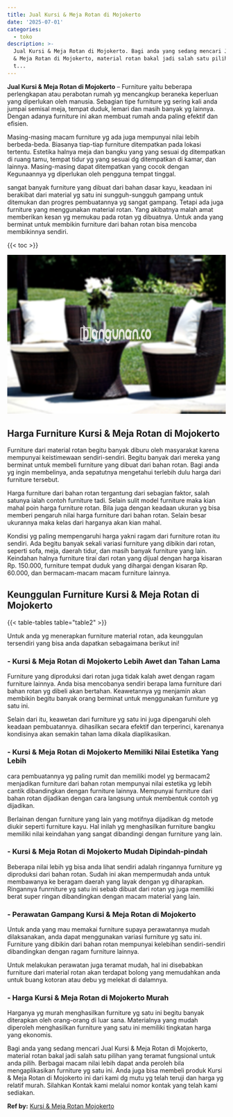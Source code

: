 ```yaml
---
title: Jual Kursi & Meja Rotan di Mojokerto
date: '2025-07-01'
categories:
  - toko
description: >-
  Jual Kursi & Meja Rotan di Mojokerto. Bagi anda yang sedang mencari Jual Kursi
  & Meja Rotan di Mojokerto, material rotan bakal jadi salah satu pilihan yang
  t...
---
```


**Jual Kursi & Meja Rotan di Mojokerto** – Furniture yaitu beberapa perlengkapan atau perabotan rumah yg mencangkup beraneka keperluan yang diperlukan oleh manusia. Sebagian tipe furniture yg sering kali anda jumpai semisal meja, tempat duduk, lemari dan masih banyak yg lainnya. Dengan adanya furniture ini akan membuat rumah anda paling efektif dan efisien.

Masing-masing macam furniture yg ada juga mempunyai nilai lebih berbeda-beda. Biasanya tiap-tiap furniture ditempatkan pada lokasi tertentu. Estetika halnya meja dan bangku yang yang sesuai dg ditempatkan di ruang tamu, tempat tidur yg yang sesuai dg ditempatkan di kamar, dan lainnya. Masing-masing dapat ditempatkan yang cocok dengan Kegunaannya yg diperlukan oleh pengguna tempat tinggal.

sangat banyak furniture yang dibuat dari bahan dasar kayu, keadaan ini berakibat dari material yg satu ini sungguh-sungguh gampang untuk ditemukan dan progres pembuatannya yg sangat gampang. Tetapi ada juga furniture yang menggunakan material rotan. Yang akibatnya malah amat memberikan kesan yg memukau pada rotan yg dibuatnya. Untuk anda yang berminat untuk membikin furniture dari bahan rotan bisa mencoba membikinnya sendiri.

{{< toc >}}

![Jual Kursi & Meja Rotan di Mojokerto](/images/kursi-meja-rotan-murah41.png)

## Harga Furniture Kursi & Meja Rotan di Mojokerto

Furniture dari material rotan begitu banyak diburu oleh masyarakat karena mempunyai keistimewaan sendiri-sendiri. Begitu banyak dari mereka yang berminat untuk membeli furniture yang dibuat dari bahan rotan. Bagi anda yg ingin membelinya, anda sepatutnya mengetahui terlebih dulu harga dari furniture tersebut.

Harga furniture dari bahan rotan tergantung dari sebagian faktor, salah satunya ialah contoh furniture tadi. Selain sulit model furniture maka kian mahal poin harga furniture rotan. Bila juga dengan keadaan ukuran yg bisa memberi pengaruh nilai harga furniture dari bahan rotan. Selain besar ukurannya maka kelas dari harganya akan kian mahal.

Kondisi yg paling mempengaruhi harga yakni ragam dari furniture rotan itu sendiri. Ada begitu banyak sekali variasi furniture yang dibikin dari rotan, seperti sofa, meja, daerah tidur, dan masih banyak furniture yang lain. Keindahan halnya furniture tirai dari rotan yang dijual dengan harga kisaran Rp. 150.000, furniture tempat duduk yang dihargai dengan kisaran Rp. 60.000, dan bermacam-macam macam furniture lainnya.

## Keunggulan Furniture Kursi & Meja Rotan di Mojokerto

{{< table-tables table="table2" >}}

Untuk anda yg menerapkan furniture material rotan, ada keunggulan tersendiri yang bisa anda dapatkan sebagaimana berikut ini!

### \- Kursi & Meja Rotan di Mojokerto Lebih Awet dan Tahan Lama

Furniture yang diproduksi dari rotan juga tidak kalah awet dengan ragam furniture lainnya. Anda bisa mencobanya sendiri berapa lama furniture dari bahan rotan yg dibeli akan bertahan. Keawetannya yg menjamin akan membikin begitu banyak orang berminat untuk menggunakan furniture yg satu ini.

Selain dari itu, keawetan dari furniture yg satu ini juga dipengaruhi oleh keadaan pembuatannya. dihasilkan secara efektif dan terperinci, karenanya kondisinya akan semakin tahan lama dikala diaplikasikan.

### \- Kursi & Meja Rotan di Mojokerto Memiliki Nilai Estetika Yang Lebih

cara pembuatannya yg paling rumit dan memiliki model yg bermacam2 menjadikan furniture dari bahan rotan mempunyai nilai estetika yg lebih cantik dibandingkan dengan furniture lainnya. Mempunyai furniture dari bahan rotan dijadikan dengan cara langsung untuk membentuk contoh yg dijadikan.

Berlainan dengan furniture yang lain yang motifnya dijadikan dg metode diukir seperti furniture kayu. Hal inilah yg menghasilkan furniture bangku memiliki nilai keindahan yang sangat dibandingi dengan furniture yang lain.

### \- Kursi & Meja Rotan di Mojokerto Mudah Dipindah-pindah

Beberapa nilai lebih yg bisa anda lihat sendiri adalah ringannya furniture yg diproduksi dari bahan rotan. Sudah ini akan mempermudah anda untuk membawanya ke beragam daerah yang layak dengan yg diharapkan. Ringannya funrniture yg satu ini sebab dibuat dari rotan yg juga memiliki berat super ringan dibandingkan dengan macam material yang lain.

### \- Perawatan Gampang Kursi & Meja Rotan di Mojokerto

Untuk anda yang mau memakai furniture supaya perawatannya mudah dilaksanakan, anda dapat menggunakan variasi furniture yg satu ini. Furniture yang dibikin dari bahan rotan mempunyai kelebihan sendiri-sendiri dibandingkan dengan ragam furniture lainnya.

Untuk melakukan perawatan juga teramat mudah, hal ini disebabkan furniture dari material rotan akan terdapat bolong yang memudahkan anda untuk buang kotoran atau debu yg melekat di dalamnya.

### \- Harga Kursi & Meja Rotan di Mojokerto Murah

Harganya yg murah menghasilkan furniture yg satu ini begitu banyak diterapkan oleh orang-orang di luar sana. Materialnya yang mudah diperoleh menghasilkan furniture yang satu ini memiliki tingkatan harga yang ekonomis.

Bagi anda yang sedang mencari Jual Kursi & Meja Rotan di Mojokerto, material rotan bakal jadi salah satu pilihan yang teramat fungsional untuk anda pilih. Berbagai macam nilai lebih dapat anda peroleh bila mengaplikasikan furniture yg satu ini. Anda juga bisa membeli produk Kursi & Meja Rotan di Mojokerto ini dari kami dg mutu yg telah teruji dan harga yg relatif murah. Silahkan Kontak kami melalui nomor kontak yang telah kami sediakan.

**Ref by:** [Kursi & Meja Rotan Mojokerto](https://id.wikipedia.org/wiki/Kursi)
